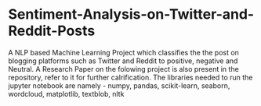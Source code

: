 # Sentiment-Analysis-on-Twitter-and-Reddit-Posts
A  NLP based Machine Learning Project which classifies the the post on blogging platforms such as Twitter and Reddit to positive, negative and Neutral. 
A Research Paper on the folowing project is also present in the repository, refer to it for further calrification.
The libraries needed to run the jupyter notebook are namely - numpy, pandas, scikit-learn, seaborn, wordcloud, matplotlib, textblob, nltk
